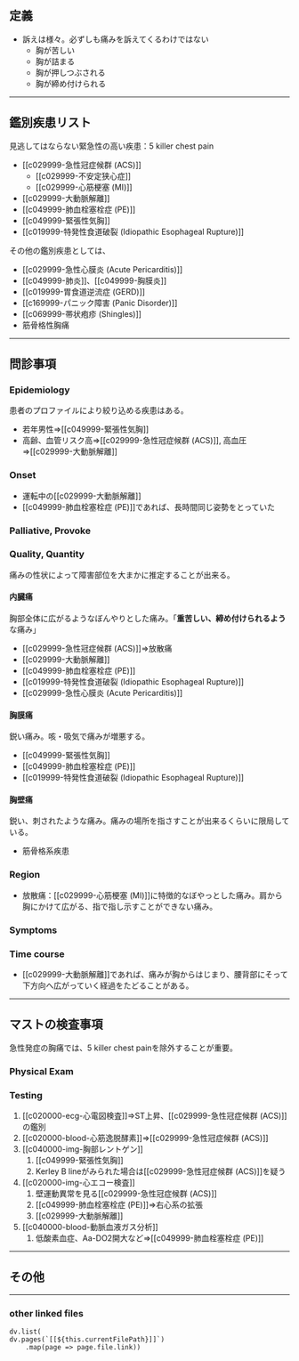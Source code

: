 ## 定義
- 訴えは様々。必ずしも痛みを訴えてくるわけではない
	- 胸が苦しい
	- 胸が詰まる
	- 胸が押しつぶされる
	- 胸が締め付けられる
---
## 鑑別疾患リスト
見逃してはならない緊急性の高い疾患：5 killer chest pain
- [[c029999-急性冠症候群 (ACS)]]
	- [[c029999-不安定狭心症]]
	- [[c029999-心筋梗塞 (MI)]]
- [[c029999-大動脈解離]]
- [[c049999-肺血栓塞栓症 (PE)]]
- [[c049999-緊張性気胸]]
- [[c019999-特発性食道破裂 (Idiopathic Esophageal Rupture)]]

その他の鑑別疾患としては、
- [[c029999-急性心膜炎 (Acute Pericarditis)]]
- [[c049999-肺炎]]、[[c049999-胸膜炎]]
- [[c019999-胃食道逆流症 (GERD)]]
- [[c169999-パニック障害 (Panic Disorder)]]
- [[c069999-帯状疱疹 (Shingles)]]
- 筋骨格性胸痛
---
## 問診事項
### Epidemiology
患者のプロファイルにより絞り込める疾患はある。
- 若年男性⇒[[c049999-緊張性気胸]]
- 高齢、血管リスク高⇒[[c029999-急性冠症候群 (ACS)]], 高血圧⇒[[c029999-大動脈解離]]
### Onset
- 運転中の[[c029999-大動脈解離]]
- [[c049999-肺血栓塞栓症 (PE)]]であれば、長時間同じ姿勢をとっていた
### Palliative, Provoke
### Quality, Quantity
痛みの性状によって障害部位を大まかに推定することが出来る。
#### 内臓痛
胸部全体に広がるようなぼんやりとした痛み。「**重苦しい、締め付けられるよう**な痛み」
- [[c029999-急性冠症候群 (ACS)]]⇒放散痛
- [[c029999-大動脈解離]]
- [[c049999-肺血栓塞栓症 (PE)]]
- [[c019999-特発性食道破裂 (Idiopathic Esophageal Rupture)]]
- [[c029999-急性心膜炎 (Acute Pericarditis)]]
#### 胸膜痛
鋭い痛み。咳・吸気で痛みが増悪する。
- [[c049999-緊張性気胸]]
- [[c049999-肺血栓塞栓症 (PE)]]
- [[c019999-特発性食道破裂 (Idiopathic Esophageal Rupture)]]
#### 胸壁痛
鋭い、刺されたような痛み。痛みの場所を指さすことが出来るくらいに限局している。
- 筋骨格系疾患
### Region
- 放散痛：[[c029999-心筋梗塞 (MI)]]に特徴的なぼやっとした痛み。肩から胸にかけて広がる、指で指し示すことができない痛み。
### Symptoms
### Time course
- [[c029999-大動脈解離]]であれば、痛みが胸からはじまり、腰背部にそって下方向へ広がっていく経過をたどることがある。
---
## マストの検査事項
急性発症の胸痛では、5 killer chest painを除外することが重要。
### Physical Exam
### Testing
1. [[c020000-ecg-心電図検査]]⇒ST上昇、[[c029999-急性冠症候群 (ACS)]]の鑑別
2. [[c020000-blood-心筋逸脱酵素]]⇒[[c029999-急性冠症候群 (ACS)]]
3. [[c040000-img-胸部レントゲン]]
	1. [[c049999-緊張性気胸]]
	2. Kerley B lineがみられた場合は[[c029999-急性冠症候群 (ACS)]]を疑う
4. [[c020000-img-心エコー検査]]
	1. 壁運動異常を見る[[c029999-急性冠症候群 (ACS)]]
	2. [[c049999-肺血栓塞栓症 (PE)]]⇒右心系の拡張
	3. [[c029999-大動脈解離]]
5. [[c040000-blood-動脈血液ガス分析]]
	1. 低酸素血症、Aa-DO2開大など⇒[[c049999-肺血栓塞栓症 (PE)]]
---
## その他
---
### other linked files
```dataviewjs
dv.list(
dv.pages(`[[${this.currentFilePath}]]`)
	.map(page => page.file.link))
```